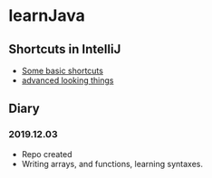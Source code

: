 # learnJava

## Shortcuts in IntelliJ
- [Some basic shortcuts](http://www.eclipseonetips.com/2009/11/30/move-copy-delete-lines-with-a-single-keystroke/)
- [advanced looking things](https://www.jetbrains.com/help/idea/mastering-keyboard-shortcuts.html)

## Diary

### 2019.12.03
- Repo created
- Writing arrays, and functions, learning syntaxes.
